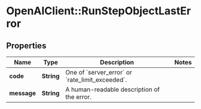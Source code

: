 # OpenAIClient::RunStepObjectLastError

## Properties
Name | Type | Description | Notes
------------ | ------------- | ------------- | -------------
**code** | **String** | One of &#x60;server_error&#x60; or &#x60;rate_limit_exceeded&#x60;. | 
**message** | **String** | A human-readable description of the error. | 

